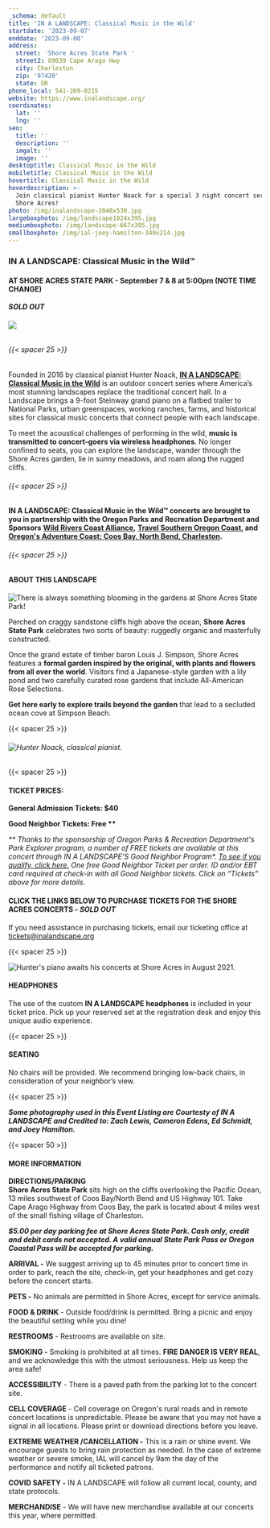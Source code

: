 ```yaml
---
_schema: default
title: 'IN A LANDSCAPE: Classical Music in the Wild'
startdate: '2023-09-07'
enddate: '2023-09-08'
address:
  street: 'Shore Acres State Park '
  street2: 89039 Cape Arago Hwy
  city: Charleston
  zip: '97420'
  state: OR
phone_local: 541-269-0215
website: https://www.inalandscape.org/
coordinates:
  lat: ''
  lng: ''
seo:
  title: ''
  description: ''
  imgalt: ''
  image: ''
desktoptitle: Classical Music in the Wild
mobiletitle: Classical Music in the Wild
hovertitle: Classical Music in the Wild
hoverdescription: >-
  Join classical pianist Hunter Noack for a special 3 night concert series at
  Shore Acres!
photo: /img/inalandscape-2048x530.jpg
largeboxphoto: /img/landscape1024x395.jpg
mediumboxphoto: /img/landscape-667x395.jpg
smallboxphoto: /img/ial-joey-hamilton-340x214.jpg
---
```

### IN A LANDSCAPE: Classical Music in the Wild™

#### AT SHORE ACRES STATE PARK - September 7 & 8 at 5:00pm (NOTE TIME CHANGE)

***SOLD OUT***

###### ![](/img/p1320602.jpg)

###### {{< spacer 25 >}}

Founded in 2016 by classical pianist Hunter Noack, [**IN A LANDSCAPE: Classical Music in the Wild**](https://www.inalandscape.org/) is an outdoor concert series where America’s most stunning landscapes replace the traditional concert hall. In a Landscape brings a 9-foot Steinway grand piano on a flatbed trailer to National Parks, urban greenspaces, working ranches, farms, and historical sites for classical music concerts that connect people with each landscape.

To meet the acoustical challenges of performing in the wild, **music is transmitted to concert-goers via wireless headphones**. No longer confined to seats, you can explore the landscape, wander through the Shore Acres garden, lie in sunny meadows, and roam along the rugged cliffs.

###### {{< spacer 25 >}}

**IN A LANDSCAPE: Classical Music in the Wild™ concerts are brought to you in partnership with the Oregon Parks and Recreation Department and Sponsors** [**Wild Rivers Coast Alliance**](https://wildriverscoastalliance.com/)**,** [**Travel Southern Oregon Coast**](https://www.oscrtn.com/tsoc.html)**, and** [**Oregon's Adventure Coast: Coos Bay, North Bend, Charleston**](https://www.oregonsadventurecoast.com/)**.**

###### {{< spacer 25 >}}

#### **ABOUT THIS LANDSCAPE**

![](/img/dahlias-shore-acres-state-park-blog-695x322-jpg.png "There is always something blooming in the gardens at Shore Acres State Park!")

Perched on craggy sandstone cliffs high above the ocean, **Shore Acres State Park** celebrates two sorts of beauty: ruggedly organic and masterfully constructed.

Once the grand estate of timber baron Louis J. Simpson, Shore Acres features a **formal garden inspired by the original, with plants and flowers from all over the world**. Visitors find a Japanese-style garden with a lily pond and two carefully curated rose gardens that include All-American Rose Selections.

**Get here early to explore trails beyond the garden** that lead to a secluded ocean cove at Simpson Beach.

{{< spacer 25 >}}

###### ![Hunter Noack, classical pianist.](/img/hunter-zach-lewis-667x355.jpg "Photo courtesy of IN A LANDSCAPE. Photo by Zach Lewis")

{{< spacer 25 >}}

#### TICKET PRICES:

**General Admission Tickets: $40**

**Good Neighbor Tickets: Free \*\***

*\*\* Thanks to the sponsorship of Oregon Parks & Recreation Department's Park Explorer program, a number of FREE tickets are available at this concert through IN A LANDSCAPE'S Good Neighbor Program\*.* [*To see if you qualify, click here.*](https://docs.google.com/forms/d/e/1FAIpQLSd0B9Atay9bgSwMOVlcUCNjNVL50_If3mzO9D83GdTTV62IWQ/viewform) *One free Good Neighbor Ticket per order. ID and/or EBT card required at check-in with all Good Neighbor tickets. Click on “Tickets” above for more details.*

#### CLICK THE LINKS BELOW TO PURCHASE TICKETS FOR THE SHORE ACRES CONCERTS - *SOLD OUT*

If you need assistance in purchasing tickets, email our ticketing office at [tickets@inalandscape.org](mailto:tickets@inalandscape.org)

{{< spacer 25 >}}

![](/img/in-a-landscape-shore-acres-1024x395.jpg "Hunter's piano awaits his concerts at Shore Acres in August 2021.")

#### **HEADPHONES**

The use of the custom **IN A LANDSCAPE headphones** is included in your ticket price. Pick up your reserved set at the registration desk and enjoy this unique audio experience.

{{< spacer 25 >}}

#### **SEATING**

No chairs will be provided. We recommend bringing low-back chairs, in consideration of your neighbor’s view.

{{< spacer 25 >}}

***Some photography used in this Event Listing are Courtesty of IN A LANDSCAPE and Credited to: Zach Lewis, Cameron Edens, Ed Schmidt, and Joey Hamilton.***

{{< spacer 50 >}}

#### MORE INFORMATION

**DIRECTIONS/PARKING<br>Shore Acres State Park** sits high on the cliffs overlooking the Pacific Ocean, 13 miles southwest of Coos Bay/North Bend and US Highway 101. Take Cape Arago Highway from Coos Bay, the park is located about 4 miles west of the small fishing village of Charleston.

***$5.00 per day parking fee at Shore Acres State Park. Cash only, credit and debit cards not accepted. A valid annual State Park Pass or Oregon Coastal Pass will be accepted for parking.***

**ARRIVAL -** We suggest arriving up to 45 minutes prior to concert time in order to park, reach the site, check-in, get your headphones and get cozy before the concert starts.

**PETS -** No animals are permitted in Shore Acres, except for service animals.

**FOOD & DRINK** - Outside food/drink is permitted. Bring a picnic and enjoy the beautiful setting while you dine!

**RESTROOMS** - Restrooms are available on site.

**SMOKING -** Smoking is prohibited at all times. **FIRE DANGER IS VERY REAL**, and we acknowledge this with the utmost seriousness. Help us keep the area safe!

**ACCESSIBILITY** - There is a paved path from the parking lot to the concert site.

**CELL COVERAGE** - Cell coverage on Oregon's rural roads and in remote concert locations is unpredictable. Please be aware that you may not have a signal in all locations. Please print or download directions before you leave.

**EXTREME WEATHER /CANCELLATION -** This is a rain or shine event. We encourage guests to bring rain protection as needed. In the case of extreme weather or severe smoke, IAL will cancel by 9am the day of the performance and notify all ticketed patrons.

**COVID SAFETY -** IN A LANDSCAPE will follow all current local, county, and state protocols.

**MERCHANDISE** - We will have new merchandise available at our concerts this year, where permitted.